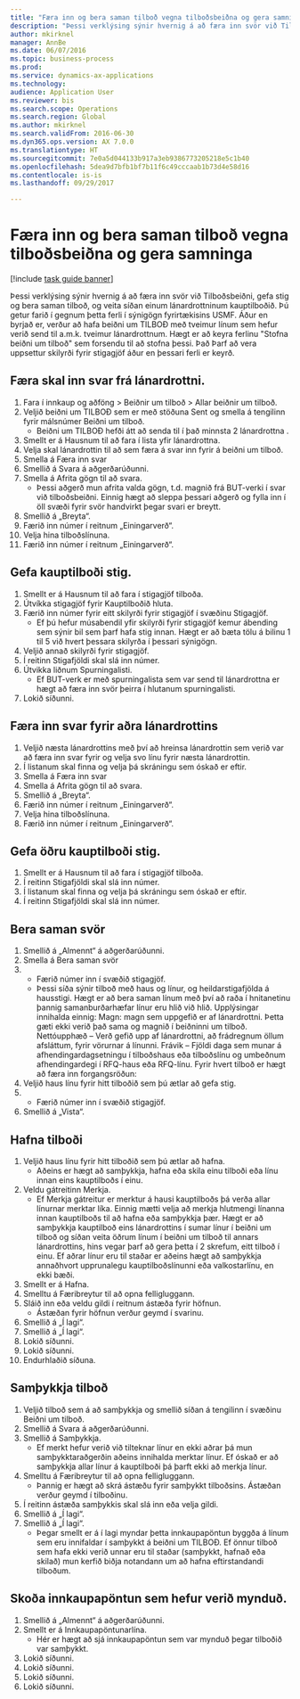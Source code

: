 ```yaml
--- 
title: "Færa inn og bera saman tilboð vegna tilboðsbeiðna og gera samninga"
description: "Þessi verklýsing sýnir hvernig á að færa inn svör við Tilboðsbeiðni, gefa stig og bera saman tilboð, og veita síðan einum lánardrottninum kauptilboðið."
author: mkirknel
manager: AnnBe
ms.date: 06/07/2016
ms.topic: business-process
ms.prod: 
ms.service: dynamics-ax-applications
ms.technology: 
audience: Application User
ms.reviewer: bis
ms.search.scope: Operations
ms.search.region: Global
ms.author: mkirknel
ms.search.validFrom: 2016-06-30
ms.dyn365.ops.version: AX 7.0.0
ms.translationtype: HT
ms.sourcegitcommit: 7e0a5d044133b917a3eb9386773205218e5c1b40
ms.openlocfilehash: 5dea9d7bfb1bf7b11f6c49cccaab1b73d4e58d16
ms.contentlocale: is-is
ms.lasthandoff: 09/29/2017

---
```

# <a name="enter-and-compare-rfq-bids-and-award-contracts"></a>Færa inn og bera saman tilboð vegna tilboðsbeiðna og gera samninga

[!include [task guide banner](../../includes/task-guide-banner.md)]

Þessi verklýsing sýnir hvernig á að færa inn svör við Tilboðsbeiðni, gefa stig og bera saman tilboð, og veita síðan einum lánardrottninum kauptilboðið. Þú getur farið í gegnum þetta ferli í sýnigögn fyrirtækisins USMF. Áður en byrjað er, verður að hafa beiðni um TILBOÐ með tveimur línum sem hefur verið send til a.m.k. tveimur lánardrottnum. Hægt er að keyra ferlinu "Stofna beiðni um tilboð" sem forsendu til að stofna þessi. Það Þarf að vera uppsettur skilyrði fyrir stigagjöf áður en þessari ferli er keyrð.


## <a name="enter-a-reply-from-a-vendor"></a>Færa skal inn svar frá lánardrottni.
1. Fara í innkaup og aðföng  > Beiðnir um tilboð  > Allar beiðnir um tilboð.
2. Veljið beiðni um TILBOÐ sem er með stöðuna Sent og smella á tengilinn fyrir málsnúmer Beiðni um tilboð.
    * Beiðni um TILBOÐ hefði átt að senda til í það minnsta 2 lánardrottna .  
3. Smellt er á Hausnum til að fara í lista yfir lánardrottna.
4. Velja skal lánardrottin til að sem færa á svar inn fyrir á beiðni um tilboð.
5. Smella á Færa inn svar
6. Smellið á Svara á aðgerðarúðunni.
7. Smella á Afrita gögn til að svara.
    * Þessi aðgerð mun afrita valda gögn, t.d. magnið frá BUT-verki í svar við tilboðsbeiðni. Einnig hægt að sleppa þessari aðgerð og fylla inn í öll svæði fyrir svör handvirkt þegar svari er breytt.  
8. Smellið á „Breyta“.
9. Færið inn númer í reitnum „Einingarverð“.
10. Velja hina tilboðslínuna.
11. Færið inn númer í reitnum „Einingarverð“.

## <a name="score-the-bid"></a>Gefa kauptilboði stig.
1. Smellt er á Hausnum til að fara í stigagjöf tilboða.
2. Útvíkka stigagjöf fyrir Kauptilboðið hluta.
3. Færið inn númer fyrir eitt skilyrði fyrir stigagjöf í svæðinu Stigagjöf.
    * Ef þú hefur músabendil yfir skilyrði fyrir stigagjöf kemur ábending sem sýnir bil sem þarf hafa stig innan. Hægt er að bæta tölu á bilinu 1 til 5 við hvert þessara skilyrða í þessari sýnigögn.  
4. Veljið annað skilyrði fyrir stigagjöf.
5. Í reitinn Stigafjöldi skal slá inn númer.
6. Útvikka liðnum Spurningalisti.
    * Ef BUT-verk er með spurningalista sem var send til lánardrottna er hægt að færa inn svör þeirra í hlutanum spurningalisti.  
7. Lokið síðunni.

## <a name="enter-a-reply-for-another-vendor"></a>Færa inn svar fyrir aðra lánardrottins
1. Veljið næsta lánardrottins með því að hreinsa lánardrottin sem verið var að færa inn svar fyrir og velja svo línu fyrir næsta lánardrottin.
2. Í listanum skal finna og velja þá skráningu sem óskað er eftir.
3. Smella á Færa inn svar
4. Smella á Afrita gögn til að svara.
5. Smellið á „Breyta“.
6. Færið inn númer í reitnum „Einingarverð“.
7. Velja hina tilboðslínuna.
8. Færið inn númer í reitnum „Einingarverð“.

## <a name="score-the-second-bid"></a>Gefa öðru kauptilboði stig.
1. Smellt er á Hausnum til að fara í stigagjöf tilboða.
2. Í reitinn Stigafjöldi skal slá inn númer.
3. Í listanum skal finna og velja þá skráningu sem óskað er eftir.
4. Í reitinn Stigafjöldi skal slá inn númer.

## <a name="compare-the-replies"></a>Bera saman svör
1. Smellið á „Almennt“ á aðgerðarúðunni.
2. Smella á Bera saman svör
3.  - Færið númer inn í svæðið stigagjöf.
    * Þessi síða sýnir tilboð með haus og línur, og heildarstigafjölda á hausstigi. Hægt er að bera saman línum með því að raða í hnitanetinu þannig samanburðarhæfar línur eru hlið við hlið. Upplýsingar innihalda einnig: Magn: magn sem uppgefið er af lánardrottni. Þetta gæti ekki verið það sama og magnið í beiðninni um tilboð.   Nettóupphæð – Verð gefið upp af lánardrottni, að frádregnum öllum afsláttum, fyrir vörurnar á línunni.   Frávik – Fjöldi daga sem munar á afhendingardagsetningu í tilboðshaus eða tilboðslínu og umbeðnum afhendingardegi í RFQ-haus eða RFQ-línu.   Fyrir hvert tilboð er hægt að færa inn forgangsröðun:  
4. Veljið haus línu fyrir hitt tilboðið sem þú ætlar að gefa stig.
5.  - Færið númer inn í svæðið stigagjöf.
6. Smellið á „Vista“.

## <a name="reject-a-bid"></a>Hafna tilboði
1. Veljið haus línu fyrir hitt tilboðið sem þú ætlar að hafna.
    * Aðeins er hægt að samþykkja, hafna eða skila einu tilboði eða línu innan eins kauptilboðs í einu.  
2. Veldu gátreitinn Merkja.
    * Ef Merkja gátreitur er merktur á hausi kauptilboðs þá verða allar línurnar merktar líka. Einnig mætti velja að merkja hlutmengi línanna innan kauptilboðs til að hafna eða samþykkja þær. Hægt er að samþykkja kauptilboð eins lánardrottins í sumar línur í beiðni um tilboð og síðan veita öðrum línum í beiðni um tilboð til annars lánardrottins, hins vegar þarf að gera þetta í 2 skrefum, eitt tilboð í einu. Ef aðrar línur eru til staðar er aðeins hægt að samþykkja annaðhvort upprunalegu kauptilboðslínunni eða valkostarlínu, en ekki bæði.  
3. Smellt er á Hafna.
4. Smelltu á Færibreytur til að opna felligluggann.
5. Sláið inn eða veldu gildi í reitnum ástæða fyrir höfnun.
    * Ástæðan fyrir höfnun verður geymd í svarinu.  
6. Smellið á „Í lagi“.
7. Smellið á „Í lagi“.
8. Lokið síðunni.
9. Lokið síðunni.
10. Endurhlaðið síðuna.

## <a name="accept-a-bid"></a>Samþykkja tilboð
1. Veljið tilboð sem á að samþykkja og smellið síðan á tengilinn í svæðinu Beiðni um tilboð.
2. Smellið á Svara á aðgerðarúðunni.
3. Smellið á Samþykkja.
    * Ef merkt hefur verið við tilteknar línur en ekki aðrar þá mun samþykktaraðgerðin aðeins innihalda merktar línur. Ef óskað er að samþykkja allar línur á kauptilboði þá þarft ekki að merkja línur.  
4. Smelltu á Færibreytur til að opna felligluggann.
    * Þannig er hægt að skrá ástæðu fyrir samþykkt tilboðsins. Ástæðan verður geymd í tilboðinu.  
5. Í reitinn ástæða samþykkis skal slá inn eða velja gildi.
6. Smellið á „Í lagi“.
7. Smellið á „Í lagi“.
    * Þegar smellt er á í lagi myndar þetta innkaupapöntun byggða á línum sem eru innifaldar í samþykkt á beiðni um TILBOÐ. Ef önnur tilboð sem hafa ekki verið unnar eru til staðar (samþykkt, hafnað eða skilað) mun kerfið biðja notandann um að hafna eftirstandandi tilboðum.  

## <a name="view-the-purchase-order-thats-been-generated"></a>Skoða innkaupapöntun sem hefur verið mynduð.
1. Smellið á „Almennt“ á aðgerðarúðunni.
2. Smellt er á Innkaupapöntunarlína.
    * Hér er hægt að sjá innkaupapöntun sem var mynduð þegar tilboðið var samþykkt.  
3. Lokið síðunni.
4. Lokið síðunni.
5. Lokið síðunni.
6. Lokið síðunni.


